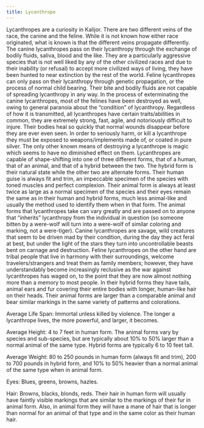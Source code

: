 ```yaml
---
title: Lycanthrope
---
```


Lycanthropes are a curiosity in Kalijor. There are two different veins of the
race, the canine and the feline. While it is not known how either race
originated, what is known is that the different veins propagate differently. The
canine lycanthropes pass on their lycanthropy through the exchange of bodily
fluids, saliva, blood and the like. They are a particularly aggressive species
that is not well liked by any of the other civilized races and due to their
inability (or refusal) to accept more civilized ways of living, they have been
hunted to near extinction by the rest of the world. Feline lycanthropes can only
pass on their lycanthropy through genetic propagation, or the process of normal
child bearing. Their bite and bodily fluids are not capable of spreading
lycanthropy in any way. In the process of exterminating the canine lycanthropes,
most of the felines have been destroyed as well, owing to general paranoia about
the “condition” of lycanthropy. Regardless of how it is transmitted, all
lycanthropes have certain traits/abilities in common, they are extremely strong,
fast, agile, and notoriously difficult to injure. Their bodies heal so quickly
that normal wounds disappear before they are ever even seen. In order to
seriously harm, or kill a lycanthrope they must be exposed to weapons/implements
made of, or coated in pure silver. The only other known means of destroying a
lycanthrope is magic which seems to have no diminished effect on them.
Lycanthropes are capable of shape-shifting into one of three different forms,
that of a human, that of an animal, and that of a hybrid between the two. The
hybrid form is their natural state while the other two are alternate forms.
Their human guise is always fit and trim, an impeccable specimen of the species
with toned muscles and perfect complexion. Their animal form is always at least
twice as large as a normal specimen of the species and their eyes remain the
same as in their human and hybrid forms, much less animal-like and usually the
method used to identify them when in that form. The animal forms that
lycanthropes take can vary greatly and are passed on to anyone that “inherits”
lycanthropy from the individual in question (so someone bitten by a were-wolf
will turn into a were-wolf of similar coloring and marking, not a were-tiger).
Canine lycanthropes are savage, wild creatures that seem to be driven mad by
their condition, during the day they act feral at best, but under the light of
the stars they turn into uncontrollable beasts bent on carnage and destruction.
Feline lycanthropes on the other hand are tribal people that live in harmony
with their surroundings, welcome travelers/strangers and treat them as family
members; however, they have understandably become increasingly reclusive as the
war against lycanthropes has waged on, to the point that they are now almost
nothing more than a memory to most people. In their hybrid forms they have
tails, animal ears and fur covering their entire bodies with longer, human-like
hair on their heads. Their animal forms are larger than a comparable animal and
bear similar markings in the same variety of patterns and colorations.

Average Life Span: Immortal unless killed by violence. The longer a lycanthrope
lives, the more powerful, and larger, it becomes.

Average Height: 4 to 7 feet in human form. The animal forms vary by species and
sub-species, but are typically about 10% to 50% larger than a normal animal of
the same type. Hybrid forms are typically 6 to 10 feet tall.

Average Weight: 80 to 250 pounds in human form (always fit and trim), 200 to 700
pounds in hybrid form, and 10% to 50% heavier than a normal animal of the same
type when in animal form.

Eyes: Blues, greens, browns, hazles.

Hair: Browns, blacks, blonds, reds. Their hair in human form will usually have
faintly visible markings that are similar to the markings of their fur in animal
form. Also, in animal form they will have a mane of hair that is longer than
normal for an animal of that type and in the same color as their human hair.
